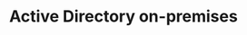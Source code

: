 ---
title: Active Directory on-premises
id: active-directory-only
description: ''
slug: /active-directory-only 
keywords: 
 - faq
 - help
pagination_next: null
pagination_prev: null
last_update: 
   date: 02/08/2022
   author: Patricia McPhee
draft: true
displayed_sidebar: secureWorkforceSidebar
---
